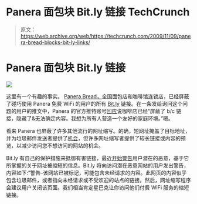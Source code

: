 # Panera 面包块 Bit.ly 链接 TechCrunch

> 原文：<https://web.archive.org/web/https://techcrunch.com/2009/11/09/panera-bread-blocks-bit-ly-links/>

# Panera 面包块 Bit.ly 链接

![](img/c8a5a7f582500838ddd16dc7e1b412ce.png)

这里有一个有趣的事实。 [Panera Bread，](https://web.archive.org/web/20221006201312/http://www.panerabread.com/)全国面包店和咖啡馆连锁店，已经屏蔽了碰巧使用 Panera 免费 WiFi 的用户的所有 [Bit.ly](https://web.archive.org/web/20221006201312/http://bit.ly/) 链接。在一条发给询问这个问题的用户的推文中，Panera 的官方推特账号[回应](https://web.archive.org/web/20221006201312/http://twitter.com/panerabread)说咖啡店已经“屏蔽了 b/c 链接，隐藏了&无法确定内容。我想为所有人营造一个友好的家庭环境。”嗯。

看来 Panera 也屏蔽了许多其他流行的网址缩写。的确，短网址掩盖了目标地址，并为垃圾邮件发送者提供了[机会](https://web.archive.org/web/20221006201312/http://www.beta.techcrunch.com/2009/04/06/are-url-shorteners-a-necessary-evil-or-just-evil/)，但许多网址缩写者提供了较长链接或内容的预览，以减少访问您不想访问的网站的机会。

Bit.ly 有自己的保护措施来抵御有害链接，最近[开始警告](https://web.archive.org/web/20221006201312/http://www.beta.techcrunch.com/2009/07/16/bitly-starts-starts-warning-of-malicious-sites/)用户潜在的恶意，基于它所掌握的关于网址被缩短的信息。Bit.ly 将向访问潜在恶意网站的用户发出警告，内容如下:“警告–该网站已被标记，可能包含未经请求的内容。此网页的内容似乎包含垃圾邮件，或者指向未经请求或不受欢迎的站点的链接。然后，网址缩写程序会建议用户关闭该页面。我们相当肯定星巴克让你访问他们付费 WiFi 服务的缩短链接。